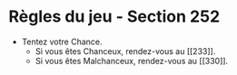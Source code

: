 # Règles du jeu - Section 252

- Tentez votre Chance.
  - Si vous êtes Chanceux, rendez-vous au [[233]].
  - Si vous êtes Malchanceux, rendez-vous au [[330]].